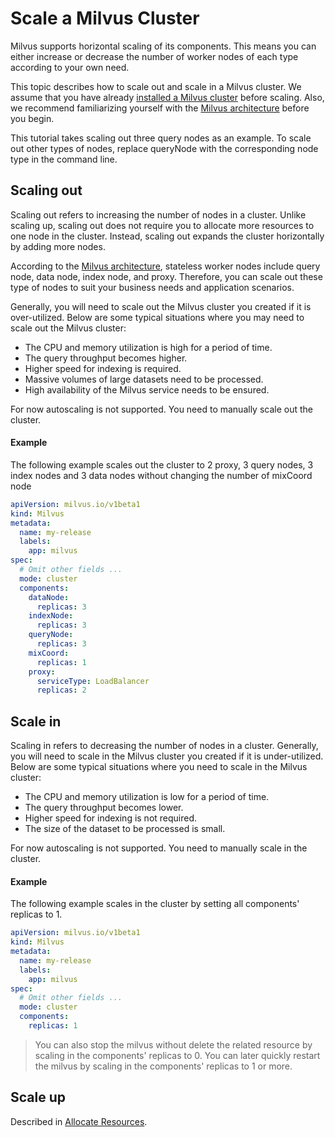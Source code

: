# Scale a Milvus Cluster

Milvus supports horizontal scaling of its components. This means you can either increase or decrease the number of worker nodes of each type according to your own need.

This topic describes how to scale out and scale in a Milvus cluster. We assume that you have already [installed a Milvus cluster](../installation/installation.md#deploy-a-milvus-cluster-demo) before scaling. Also, we recommend familiarizing yourself with the [Milvus architecture](architecture_overview.md) before you begin.  

This tutorial takes scaling out three query nodes as an example. To scale out other types of nodes, replace queryNode with the corresponding node type in the command line.

## Scaling out
Scaling out refers to increasing the number of nodes in a cluster. Unlike scaling up, scaling out does not require you to allocate more resources to one node in the cluster. Instead, scaling out expands the cluster horizontally by adding more nodes.

According to the [Milvus architecture](architecture_overview.md), stateless worker nodes include query node, data node, index node, and proxy. Therefore, you can scale out these type of nodes to suit your business needs and application scenarios.

Generally, you will need to scale out the Milvus cluster you created if it is over-utilized. Below are some typical situations where you may need to scale out the Milvus cluster:
- The CPU and memory utilization is high for a period of time.
- The query throughput becomes higher.
- Higher speed for indexing is required.
- Massive volumes of large datasets need to be processed.
- High availability of the Milvus service needs to be ensured.

For now autoscaling is not supported. You need to manually scale out the cluster.


#### Example

The following example scales out the cluster to 2 proxy, 3 query nodes, 3 index nodes and 3 data nodes without changing the number of mixCoord node

```yaml
apiVersion: milvus.io/v1beta1
kind: Milvus
metadata:
  name: my-release
  labels:
    app: milvus
spec:
  # Omit other fields ...
  mode: cluster
  components:
    dataNode:
      replicas: 3
    indexNode:
      replicas: 3
    queryNode:
      replicas: 3
    mixCoord:
      replicas: 1
    proxy:
      serviceType: LoadBalancer
      replicas: 2  
```

## Scale in
Scaling in refers to decreasing the number of nodes in a cluster. Generally, you will need to scale in the Milvus cluster you created if it is under-utilized. Below are some typical situations where you need to scale in the Milvus cluster:
- The CPU and memory utilization is low for a period of time.
- The query throughput becomes lower.
- Higher speed for indexing is not required.
- The size of the dataset to be processed is small.

For now autoscaling is not supported. You need to manually scale in the cluster.

#### Example

The following example scales in the cluster by setting all components' replicas to 1.

```yaml
apiVersion: milvus.io/v1beta1
kind: Milvus
metadata:
  name: my-release
  labels:
    app: milvus
spec:
  # Omit other fields ...
  mode: cluster
  components:
    replicas: 1
```

> You can also stop the milvus without delete the related resource by scaling in the components' replicas to 0. You can later quickly restart the milvus by scaling in the components' replicas to 1 or more.



## Scale up
Described in [Allocate Resources](./allocate-resources.md).

